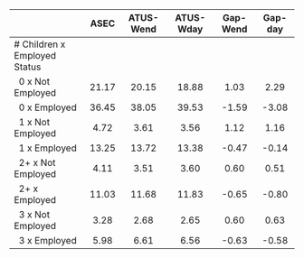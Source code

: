 
|                      |         ASEC |    ATUS-Wend |    ATUS-Wday |     Gap-Wend |      Gap-day |
| -------------------- | :----------: | :----------: | :----------: | :----------: | :----------: |
| # Children x Employed Status |              |              |              |              |              |
| &nbsp;&nbsp;0 x Not Employed |        21.17 |        20.15 |        18.88 |         1.03 |         2.29 |
| &nbsp;&nbsp;0 x Employed |        36.45 |        38.05 |        39.53 |        -1.59 |        -3.08 |
| &nbsp;&nbsp;1 x Not Employed |         4.72 |         3.61 |         3.56 |         1.12 |         1.16 |
| &nbsp;&nbsp;1 x Employed |        13.25 |        13.72 |        13.38 |        -0.47 |        -0.14 |
| &nbsp;&nbsp;2+ x Not Employed |         4.11 |         3.51 |         3.60 |         0.60 |         0.51 |
| &nbsp;&nbsp;2+ x Employed |        11.03 |        11.68 |        11.83 |        -0.65 |        -0.80 |
| &nbsp;&nbsp;3 x Not Employed |         3.28 |         2.68 |         2.65 |         0.60 |         0.63 |
| &nbsp;&nbsp;3 x Employed |         5.98 |         6.61 |         6.56 |        -0.63 |        -0.58 |

